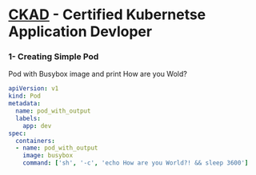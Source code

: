 # [CKAD](http://www.cncf.io) - Certified Kubernetse Application Devloper 

### 1- Creating Simple Pod

Pod with Busybox image and print How are you Wold?

```yaml
apiVersion: v1
kind: Pod
metadata:
  name: pod_with_output
  labels:
    app: dev
spec:
  containers:
  - name: pod_with_output
    image: busybox
    command: ['sh', '-c', 'echo How are you World?! && sleep 3600']



```

